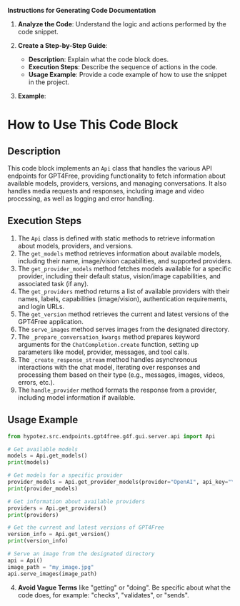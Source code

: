 **Instructions for Generating Code Documentation**

1. **Analyze the Code**: Understand the logic and actions performed by the code snippet.

2. **Create a Step-by-Step Guide**:
    - **Description**: Explain what the code block does.
    - **Execution Steps**: Describe the sequence of actions in the code.
    - **Usage Example**: Provide a code example of how to use the snippet in the project.

3. **Example**:

How to Use This Code Block
=========================================================================================

Description
-------------------------
This code block implements an `Api` class that handles the various API endpoints for GPT4Free, providing functionality to fetch information about available models, providers, versions, and managing conversations. It also handles media requests and responses, including image and video processing, as well as logging and error handling.

Execution Steps
-------------------------
1. The `Api` class is defined with static methods to retrieve information about models, providers, and versions.
2. The `get_models` method retrieves information about available models, including their name, image/vision capabilities, and supported providers.
3. The `get_provider_models` method fetches models available for a specific provider, including their default status, vision/image capabilities, and associated task (if any).
4. The `get_providers` method returns a list of available providers with their names, labels, capabilities (image/vision), authentication requirements, and login URLs.
5. The `get_version` method retrieves the current and latest versions of the GPT4Free application.
6. The `serve_images` method serves images from the designated directory.
7. The `_prepare_conversation_kwargs` method prepares keyword arguments for the `ChatCompletion.create` function, setting up parameters like model, provider, messages, and tool calls.
8. The `_create_response_stream` method handles asynchronous interactions with the chat model, iterating over responses and processing them based on their type (e.g., messages, images, videos, errors, etc.).
9. The `handle_provider` method formats the response from a provider, including model information if available.

Usage Example
-------------------------

```python
from hypotez.src.endpoints.gpt4free.g4f.gui.server.api import Api

# Get available models
models = Api.get_models()
print(models)

# Get models for a specific provider
provider_models = Api.get_provider_models(provider="OpenAI", api_key="YOUR_API_KEY")
print(provider_models)

# Get information about available providers
providers = Api.get_providers()
print(providers)

# Get the current and latest versions of GPT4Free
version_info = Api.get_version()
print(version_info)

# Serve an image from the designated directory
api = Api()
image_path = "my_image.jpg"
api.serve_images(image_path)
```

4. **Avoid Vague Terms** like "getting" or "doing". Be specific about what the code does, for example: "checks", "validates", or "sends".